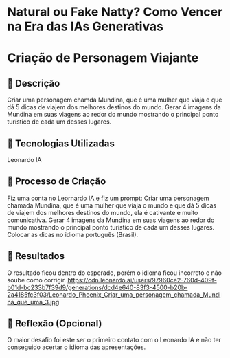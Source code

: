 # Natural ou Fake Natty? Como Vencer na Era das IAs Generativas

# Criação de Personagem Viajante

## 📒 Descrição
Criar uma personagem chamda Mundina, que é uma mulher que viaja e que dá 5 dicas de viajem dos melhores destinos do mundo. Gerar 4 imagens da Mundina em suas viagens ao redor do mundo mostrando o principal ponto turístico de cada um desses lugares. 

## 🤖 Tecnologias Utilizadas
Leonardo IA

## 🧐 Processo de Criação
Fiz uma conta no Leornardo IA e fiz um prompt: Criar uma personagem chamada Mundina, que é uma mulher que viaja o mundo e que dá 5 dicas de viajem dos melhores destinos do mundo, ela é cativante e muito comunicativa. Gerar 4 imagens da Mundina em suas viagens ao redor do mundo mostrando o principal ponto turístico de cada um desses lugares. Colocar as dicas no idioma português (Brasil).

## 🚀 Resultados
O resultado ficou dentro do esperado, porém o idioma ficou incorreto e não soube como corrigir. 
https://cdn.leonardo.ai/users/97960ce2-760d-409f-b01d-bc233b7f39d9/generations/dcd4e640-83f3-4500-b20b-2a4185fc3f03/Leonardo_Phoenix_Criar_uma_personagem_chamada_Mundina_que_uma_3.jpg

## 💭 Reflexão (Opcional)
O maior desafio foi este ser o primeiro contato com o Leonardo IA e não ter conseguido acertar o idioma das apresentações. 
